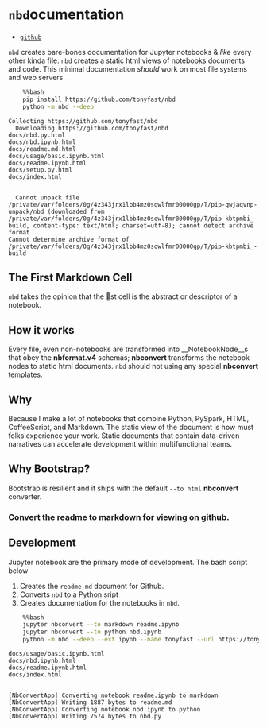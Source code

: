
# `nbd`ocumentation
* [`github`](https://github.com/tonyfast/nbd)

`nbd` creates bare-bones documentation for Jupyter notebooks & _like_ every other kinda file. `nbd` creates a static html views of notebooks documents and code. This minimal documentation _should_ work on most file systems and web servers.  


```bash
    %%bash
    pip install https://github.com/tonyfast/nbd
    python -m nbd --deep
```

    Collecting https://github.com/tonyfast/nbd
      Downloading https://github.com/tonyfast/nbd
    docs/nbd.py.html
    docs/nbd.ipynb.html
    docs/readme.md.html
    docs/usage/basic.ipynb.html
    docs/readme.ipynb.html
    docs/setup.py.html
    docs/index.html


      Cannot unpack file /private/var/folders/0g/4z343jrx1lbb4mz0sqwlfmr00000gp/T/pip-qwjaqvnp-unpack/nbd (downloaded from /private/var/folders/0g/4z343jrx1lbb4mz0sqwlfmr00000gp/T/pip-kbtpmbi_-build, content-type: text/html; charset=utf-8); cannot detect archive format
    Cannot determine archive format of /private/var/folders/0g/4z343jrx1lbb4mz0sqwlfmr00000gp/T/pip-kbtpmbi_-build


## The First Markdown Cell

`nbd` takes the opinion that the 🥇st cell is the abstract or descriptor of a notebook.

## How it works

Every file, even non-notebooks are transformed into __NotebookNode__s that obey the __nbformat.v4__ schemas; __nbconvert__ transforms the notebook nodes to static html documents. `nbd` should not using any special __nbconvert__ templates.

## Why

Because I make a lot of notebooks that combine Python, PySpark, HTML, CoffeeScript, and Markdown.  The static view of the document is how must folks experience your work.  Static documents that contain data-driven narratives can accelerate development within multifunctional teams.

## Why Bootstrap?

Bootstrap is resilient and it ships with the default `--to html` __nbconvert__ converter.

### Convert the readme to markdown for viewing on github.

## Development

Jupyter notebook are the primary mode of development.  The bash script below

1. Creates the `readme.md` document for Github.
2. Converts `nbd` to a Python sript
3. Creates documentation for the notebooks in `nbd`.


```bash
    %%bash
    jupyter nbconvert --to markdown readme.ipynb
    jupyter nbconvert --to python nbd.ipynb
    python -m nbd --deep --ext ipynb --name tonyfast --url https://tonyfast.com/nbd --id nbd
```

    docs/usage/basic.ipynb.html
    docs/nbd.ipynb.html
    docs/readme.ipynb.html
    docs/index.html


    [NbConvertApp] Converting notebook readme.ipynb to markdown
    [NbConvertApp] Writing 1887 bytes to readme.md
    [NbConvertApp] Converting notebook nbd.ipynb to python
    [NbConvertApp] Writing 7574 bytes to nbd.py

